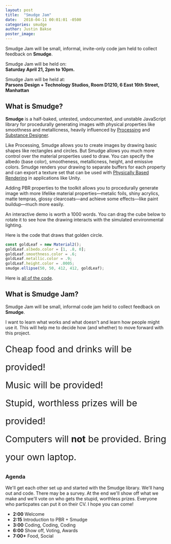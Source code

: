 ```yaml
---
layout: post
title:  "Smudge Jam"
date:   2018-04-11 00:01:01 -0500
categories: smudge
author: Justin Bakse
poster_image: 
---
```


Smudge Jam will be small, informal, invite-only code jam held to collect feedback on **Smudge**.

Smudge Jam will be held on:<br/>
**Saturday April 21, 2pm to 10pm.**

Smudge Jam will be held at:<br/>
**Parsons Design + Technology Studios, Room D1210, 6 East 16th Street, Manhattan**


## What is Smudge?

**Smudge** is a half-baked, untested, undocumented, and unstable JavaScript library for procedurally generating images with physical properties like smoothness and metallicness, heavily influenced by [Processing](https://processing.org/) and [Substance Designer](https://www.allegorithmic.com/products/substance-designer). 

Like Processing, Smudge allows you to create images by drawing basic shapes like rectangles and circles. But Smudge allows you much more control over the material properties used to draw. You can specify the albedo (base color), smootheness, metallicness, height, and emissive colors. Smudge renders your drawing to separate buffers for each property and can export a texture set that can be used with [Physically Based Rendering](https://www.marmoset.co/posts/basic-theory-of-physically-based-rendering/) in applications like Unity.

Adding PBR properties to the toolkit allows you to procedurally generate image with more lifelike material properties—metalic foils, shiny acrylics, matte tempras, glossy clearcoats—and achieve some effects—like paint buildup—much more easily.

An interactive demo is worth a 1000 words. You can drag the cube below to rotate it to see how the drawing interacts with the simulated environmental lighting.


<div id="sketch_jam" class="smudge-wrap"></div>
<script src="/smudge/media/jam/jam.js" data-ui-target="sketch_jam"></script>

Here is the code that draws that golden circle.

```javascript
const goldLeaf = new Material2();
goldLeaf.albedo.color = [1, .8, 0];
goldLeaf.smoothness.color = .6;
goldLeaf.metallic.color = .9;
goldLeaf.height.color = .0005;
smudge.ellipse(50, 50, 412, 412, goldLeaf);
```

Here is [all of the code](/smudge/media/brick/brick.js).



## What is Smudge Jam?

Smudge Jam will be small, informal code jam held to collect feedback on **Smudge**.

I want to learn what works and what doesn't and learn how people might use it. This will help me to decide how (and whether) to move forward with this project.

<span style="font-size: 2em; line-height: 2;">Cheap food and drinks will be provided!<br/>Music will be provided!<br/>Stupid, worthless prizes will be provided!<br/>Computers will **not** be provided. Bring your own laptop.</span>




### Agenda

We'll get each other set up and started with the Smudge library. We'll hang out and code. There may be a survey. At the end we'll show off what we make and we'll vote on who gets the stupid, worthless prizes. Everyone who particpates can put it on their CV. I hope you can come!

- **2:00** Welcome
- **2:15** Introduction to PBR + Smudge
- **3:00** Coding, Coding, Coding
- **6:00** Show off, Voting, Awards
- **7:00+** Food, Social
